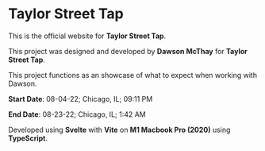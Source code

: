# Taylor Street Tap

This is the official website for **Taylor Street Tap**.

This project was designed and developed by **Dawson McThay** for **Taylor Street Tap**.

This project functions as an showcase of what to expect when working with Dawson.


**Start Date**: 08-04-22; Chicago, IL; 09:11 PM

**End Date**: 08-23-22; Chicago, IL; 1:42 AM

Developed using **Svelte** with **Vite** on **M1 Macbook Pro (2020)** using **TypeScript**.
